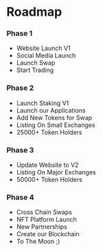 # Roadmap

### **Phase 1**

* Website Launch V1
* Social Media Launch
* Launch Swap
* Start Trading

### **Phase 2**

* Launch Staking V1&#x20;
* Launch our Applications&#x20;
* Add New Tokens for Swap
* Listing On Small Exchanges
* 25000+ Token Holders

### **Phase 3**

* Update Website to V2
* Listing On Major Exchanges
* 50000+ Token Holders

### **Phase 4**

* Cross Chain Swaps
* NFT Platform Launch
* New Partnerships
* Create our Blockchain
* To The Moon ;)
